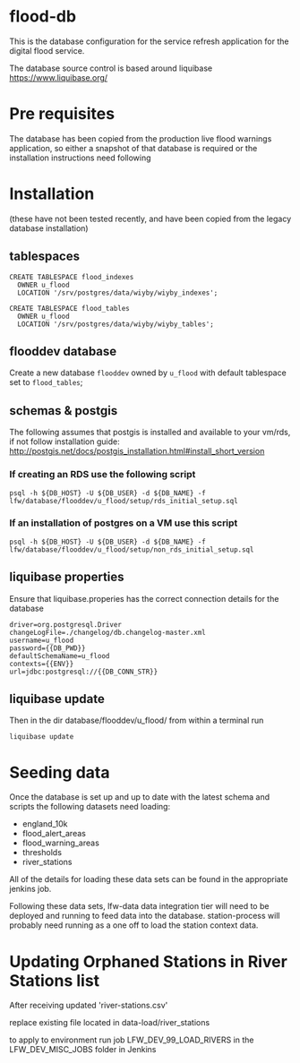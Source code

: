 # flood-db

This is the database configuration for the service refresh application for the digital flood service.

The database source control is based around liquibase https://www.liquibase.org/

# Pre requisites

The database has been copied from the production live flood warnings application, so either a snapshot of that database is required or the installation instructions need following

# Installation
(these have not been tested recently, and have been copied from the legacy database installation)

## tablespaces

```
CREATE TABLESPACE flood_indexes
  OWNER u_flood
  LOCATION '/srv/postgres/data/wiyby/wiyby_indexes';

CREATE TABLESPACE flood_tables
  OWNER u_flood
  LOCATION '/srv/postgres/data/wiyby/wiyby_tables';
```

## flooddev database
Create a new database `flooddev` owned by `u_flood` with default tablespace set to `flood_tables`;

## schemas & postgis

The following assumes that postgis is installed and available to your vm/rds, if not follow installation guide: http://postgis.net/docs/postgis_installation.html#install_short_version

### If creating an RDS use the following script

```
psql -h ${DB_HOST} -U ${DB_USER} -d ${DB_NAME} -f lfw/database/flooddev/u_flood/setup/rds_initial_setup.sql
```

### If an installation of postgres on a VM use this script

```
psql -h ${DB_HOST} -U ${DB_USER} -d ${DB_NAME} -f lfw/database/flooddev/u_flood/setup/non_rds_initial_setup.sql
```

## liquibase properties

Ensure that liquibase.properies has the correct connection details for the database

```
driver=org.postgresql.Driver
changeLogFile=./changelog/db.changelog-master.xml
username=u_flood
password={{DB_PWD}}
defaultSchemaName=u_flood
contexts={{ENV}}
url=jdbc:postgresql://{{DB_CONN_STR}}
```


## liquibase update
Then in the dir database/flooddev/u_flood/ from within a terminal run

```
liquibase update
```

# Seeding data
Once the database is set up and up to date with the latest schema and scripts the following datasets need loading:

- england_10k
- flood_alert_areas
- flood_warning_areas
- thresholds
- river_stations

All of the details for loading these data sets can be found in the appropriate jenkins job.

Following these data sets, lfw-data data integration tier will need to be deployed and running to feed data into the database. station-process will probably need running as a one off to load the station context data.

# Updating Orphaned Stations in River Stations list

After receiving updated 'river-stations.csv'

replace existing file located in data-load/river_stations

to apply to environment run job LFW_DEV_99_LOAD_RIVERS in the LFW_DEV_MISC_JOBS folder in Jenkins

